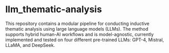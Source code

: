 # llm_thematic-analysis
This repository contains a modular pipeline for conducting inductive thematic analysis using large language models (LLMs). The method supports hybrid human-AI workflows and is model-agnostic, currently implemented and tested on four different pre-trained LLMs: GPT-4, Mistral, LLaMA, and DeepSeek.
